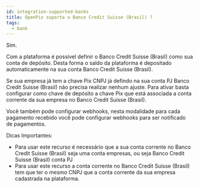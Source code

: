 ```yaml
---
id: integration-supported-banks
title: OpenPix suporta o Banco Credit Suisse (Brasil) ?
tags:
  - bank
---
```


Sim.

Com a plataforma é possível definir o Banco Credit Suisse (Brasil) como sua conta de depósito. Desta forma o saldo da plataforma é depositado automaticamente na sua conta Banco Credit Suisse (Brasil).

Se sua empresa já tem a chave Pix CNPJ já defindo na sua conta PJ Banco Credit Suisse (Brasil) não precisa realizar nenhum ajuste. Para ativar basta configurar como chave de depósito a chave Pix que está associada a conta corrente da sua empresa no Banco Credit Suisse (Brasil).

Você também pode configurar webhooks, nesta modalidade para cada pagamento recebido você pode configurar webhooks para ser notificado de pagamentos.

Dicas Importantes:

- Para usar este recurso é necessário que a sua conta corrente no Banco Credit Suisse (Brasil) seja uma conta empresas, ou seja Banco Credit Suisse (Brasil) conta PJ
- Para usar este recurso a conta corrente no Banco Credit Suisse (Brasil) tem que ter o mesmo CNPJ que a conta corrente da sua empresa cadastrada na plataforma.
